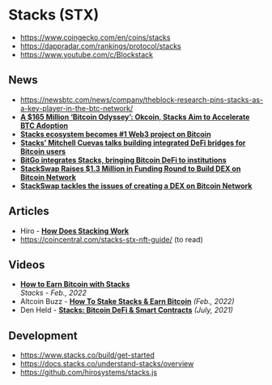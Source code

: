 # Stacks (STX)

- https://www.coingecko.com/en/coins/stacks
- https://dappradar.com/rankings/protocol/stacks
- https://www.youtube.com/c/Blockstack

## News

- https://newsbtc.com/news/company/theblock-research-pins-stacks-as-a-key-player-in-the-btc-network/
- [**A $165 Million ‘Bitcoin Odyssey’: Okcoin, Stacks Aim to Accelerate BTC Adoption**](https://decrypt.co/94836/165-million-bitcoin-odyssey-okcoin-stacks-aim-accelerate-btc-adoption)
- [**Stacks ecosystem becomes #1 Web3 project on Bitcoin**](https://cointelegraph.com/news/stacks-ecosystem-becomes-1-web3-project-on-bitcoin)
- [**Stacks’ Mitchell Cuevas talks building integrated DeFi bridges for Bitcoin users**](https://cointelegraph.com/news/stacks-mitchell-cuevas-talks-building-integrated-defi-bridges-for-bitcoin-users)
- [**BitGo integrates Stacks, bringing Bitcoin DeFi to institutions**](https://cointelegraph.com/news/bitgo-integrates-stacks-bringing-bitcoin-defi-to-institutions)
- [**StackSwap Raises $1.3 Million in Funding Round to Build DEX on Bitcoin Network**](https://news.bitcoin.com/stackswap-raises-1-3-million-in-funding-round-to-build-dex-on-bitcoin-network/)
- [**StackSwap tackles the issues of creating a DEX on Bitcoin Network**](https://ambcrypto.com/stackswap-tackles-the-issues-of-creating-a-dex-on-bitcoin-network)

## Articles

- Hiro - [**How Does Stacking Work**](https://www.hiro.so/wallet-faq/how-does-stacking-work)
- https://coincentral.com/stacks-stx-nft-guide/ (to read)

## Videos

- **[How to Earn Bitcoin with Stacks](https://www.youtube.com/watch?v=9Z3IICfCnjo)**
  <br/>_Stacks - Feb., 2022_
- Altcoin Buzz - [**How To Stake Stacks & Earn Bitcoin**](https://www.youtube.com/watch?v=XywJYkS4nDA) *(Feb., 2022)*
- Den Held - [**Stacks: Bitcoin DeFi & Smart Contracts**](https://www.youtube.com/watch?v=2K79H1d1DFI) *(July, 2021)*

##  Development

- https://www.stacks.co/build/get-started
- https://docs.stacks.co/understand-stacks/overview
- https://github.com/hirosystems/stacks.js
